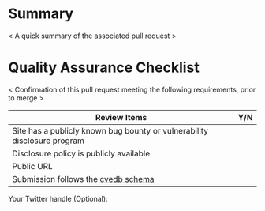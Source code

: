 # Summary
< A quick summary of the associated pull request >

# Quality Assurance Checklist
< Confirmation of this pull request meeting the following requirements, prior to merge > 

| Review Items                            | Y/N |
|-----------------------------------------|-----|
| Site has a publicly known bug bounty or vulnerability disclosure program    |     |
| Disclosure policy is publicly available |     |
| Public URL                              |     |
| Submission follows the [cvedb schema](https://github.com/CVEDB/programs/blob/master/program-list-schema.json)     |     |

Your Twitter handle (Optional): 
